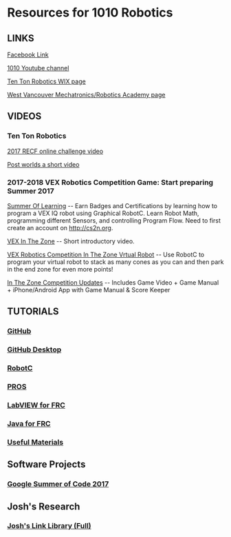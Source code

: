 # Resources for 1010 Robotics

## LINKS

[Facebook Link](https://www.facebook.com/TenTonRobotics/)

[1010 Youtube channel](https://www.youtube.com/channel/UCmcYFGZqtqBNyCCJ37hHmDQ/videos)

[ Ten Ton Robotics WIX page](http://tentonrobotics.wixsite.com/home)

[West Vancouver Mechatronics/Robotics Academy page](http://westvancouverschools.ca/academies/mechatronics-robotics)


## VIDEOS
### Ten Ton Robotics
[2017 RECF online challenge video](https://www.youtube.com/watch?v=VkqiHvqSViA)

[Post worlds a short video](https://www.youtube.com/watch?v=oYYRGoB5eLE&t=17s)

### 2017-2018 VEX Robotics Competition Game: **Start preparing Summer 2017**
[Summer Of Learning](http://cs2n.org) -- Earn Badges and Certifications by learning how to program a VEX IQ robot using Graphical RobotC. Learn Robot Math, programming different Sensors, and controlling Program Flow. Need to first create an account on http://cs2n.org.

[VEX In The Zone](https://www.youtube.com/watch?v=1Yo_mlR1VJU) -- Short introductory video.

[VEX Robotics Competition In The Zone Vrtual Robot](http://www.robotvirtualworlds.com/inthezone/)
-- Use RobotC to program your virtual robot to stack as many cones as you can and then park in the end zone for even more points!

[In The Zone Competition Updates](https://www.vexrobotics.com/vexedr/competition/vrc-current-game) -- Includes Game Video + Game Manual + iPhone/Android App with Game Manual & Score Keeper

## TUTORIALS

### [GitHub](https://1010robotics.github.io/Resources/GitHub)

### [GitHub Desktop](https://1010robotics.github.io/Resources/GitHub-Desktop)

### [RobotC](https://1010robotics.github.io/Resources/RobotC)

### [PROS](https://1010robotics.github.io/Resources/PROS)

### [LabVIEW for FRC](https://1010robotics.github.io/Resources/LabVIEW)

### [Java for FRC](https://1010robotics.github.io/Resources/JavaForFRC)

### [Useful Materials](https://1010robotics.github.io/Resources/UsefulMaterials)

## Software Projects

### [Google Summer of Code 2017](https://summerofcode.withgoogle.com/how-it-works/)

## Josh's Research

### [Josh's Link Library (Full)](https://1010robotics.github.io/Resources/joshlinks)


